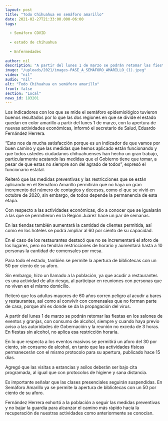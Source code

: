 ```yaml
---
layout: post
title: "Todo Chihuahua en semáforo amarillo"
date: 2021-02-27T21:33:00.000-06:00
tags:
  
  - Semáforo COVID
  
  - estado de chihuahua
  
  - Enfermedades
  
author: nil
description: "A partir del lunes 1 de marzo se podrán retomar las fiestas en los salones de eventos y granjas, con consumo de alcohol, siempre y cuando haya previo aviso a las autoridades de Gobernación y la reunión no exceda de 3 horas. En fiestas sin alcohol, no aplica esa restricción horaria."
image: "/uploads/2021/images-PASE_A_SEMÁFORO_AMARILLO_(1).jpeg"
video: "nil"
audio: "nil"
alt: "Todo Chihuahua en semáforo amarillo"
front: false
section: "Local"
news_id: 183201
---
```


Los indicadores con los que se mide el semáforo epidemiológico tuvieron buenos resultados por lo que las dos regiones en que se divide el estado quedan en color amarillo a partir del lunes 1 de marzo, con la apertura de nuevas actividades económicas, informó el secretario de Salud, Eduardo Fernández Herrera.

“Esto nos da mucha satisfacción porque es un indicador de que vamos por buen camino y que las medidas que hemos aplicado están funcionando y que todos ustedes ciudadanos chihuahuenses han hecho un gran trabajo, particularmente acatando las medidas que el Gobierno tiene que tomar, a pesar de que estas no siempre son del agrado de todos”, expresó el funcionario estatal.

Reiteró que las medidas preventivas y las restricciones que se están aplicando en el Semáforo Amarillo permitirán que no haya un gran incremento del número de contagios y decesos, como el que se vivió en octubre de 2020, sin embargo, de todos depende la permanencia de esta etapa.

Con respecto a las actividades económicas, dio a conocer que se igualarán a las que se permitieron en la Región Juárez hace un par de semanas.

En las tiendas también aumentará la cantidad de clientes permitida, así como en los hoteles se podrá ampliar al 60 por ciento de su capacidad.

En el caso de los restaurantes destacó que no se incrementará el aforo de los lugares, pero no tendrán restricciones de horario y aumentará hasta a 10 personas la cantidad de comensales por mesa.

Para todo el estado, también se permite la apertura de bibliotecas con un 50 por ciento de su aforo.

Sin embargo, hizo un llamado a la población, ya que acudir a restaurantes es una actividad de alto riesgo, al participar en reuniones con personas que no viven en el mismo domicilio.

Reiteró que los adultos mayores de 60 años corren peligro al acudir a bares y restaurantes, así como al convivir con comensales que no forman parte de casa, porque ahí es donde se da la propagación del virus.

A partir del lunes 1 de marzo se podrán retomar las fiestas en los salones de eventos y granjas, con consumo de alcohol, siempre y cuando haya previo aviso a las autoridades de Gobernación y la reunión no exceda de 3 horas. En fiestas sin alcohol, no aplica esa restricción horaria.

En lo que respecta a los eventos masivos se permitirá un aforo del 30 por ciento, sin consumo de alcohol, en tanto que las actividades físicas permanecerán con el mismo protocolo para su apertura, publicado hace 15 días.

Agregó que las visitas a estancias y asilos deberán ser bajo cita programada, al igual que con protocolos de higiene y sana distancia.

Es importante señalar que las clases presenciales seguirán suspendidas. En Semáforo Amarillo ya se permite la apertura de bibliotecas con un 50 por ciento de su aforo.

Fernández Herrera exhortó a la población a seguir las medidas preventivas y no bajar la guardia para alcanzar el camino más rápido hacia la recuperación de nuestras actividades como anteriormente se conocían.